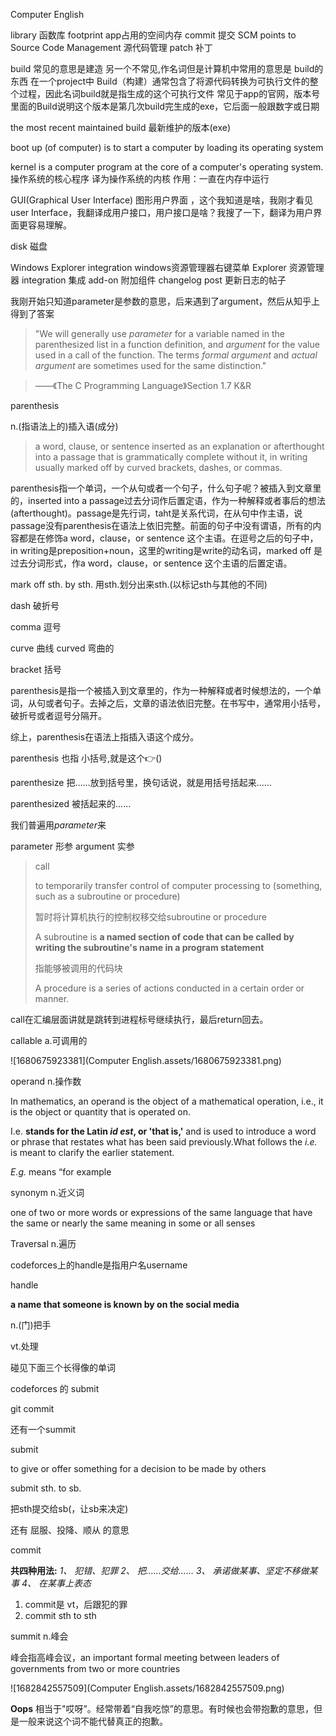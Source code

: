 Computer English

library 函数库
footprint     app占用的空间内存
commit  提交
SCM  points to Source Code Management  源代码管理
patch 补丁

build   常见的意思是建造
另一个不常见,作名词但是计算机中常用的意思是       build的东西
在一个project中
Build（构建）通常包含了将源代码转换为可执行文件的整个过程，因此名词build就是指生成的这个可执行文件
常见于app的官网，版本号里面的Build说明这个版本是第几次build完生成的exe，它后面一般跟数字或日期

the most recent maintained build 最新维护的版本(exe)


boot up (of computer) is to start a computer by loading its operating system

kernel is a computer program at the core of a computer's operating system.操作系统的核心程序
译为操作系统的内核
作用：一直在内存中运行

GUI(Graphical User Interface) 图形用户界面   ，这个我知道是啥，我刚才看见user Interface，我翻译成用户接口，用户接口是啥？我搜了一下，翻译为用户界面更容易理解。


disk  磁盘

Windows Explorer integration  windows资源管理器右键菜单
Explorer 资源管理器
integration 集成
add-on 附加组件
changelog post   更新日志的帖子

我刚开始只知道parameter是参数的意思，后来遇到了argument，然后从知乎上得到了答案

> "We will generally use *parameter* for a variable named in the parenthesized list in a function definition, and *argument* for the value used in a call of the function. The terms *formal argument* and *actual argument* are sometimes used for the same distinction."

> ——《The C Programming Language》Section 1.7 K&R

parenthesis 

n.(指语法上的)插入语(成分)

> a word, clause, or sentence inserted as an explanation or afterthought into a passage that is grammatically complete without it, in writing usually marked off by curved brackets, dashes, or commas.

parenthesis指一个单词，一个从句或者一个句子，什么句子呢？被插入到文章里的，inserted into a passage过去分词作后置定语，作为一种解释或者事后的想法(afterthought)。passage是先行词，taht是关系代词，在从句中作主语，说passage没有parenthesis在语法上依旧完整。前面的句子中没有谓语，所有的内容都是在修饰a word，clause，or sentence 这个主语。在逗号之后的句子中，in writing是preposition+noun，这里的writing是write的动名词，marked off 是过去分词形式，作a word，clause，or sentence 这个主语的后置定语。

mark off sth.  by sth. 用sth.划分出来sth.(以标记sth与其他的不同)

dash  破折号

comma 逗号

curve 曲线      curved 弯曲的

bracket  括号

parenthesis是指一个被插入到文章里的，作为一种解释或者时候想法的，一个单词，从句或者句子。去掉之后，文章的语法依旧完整。在书写中，通常用小括号，破折号或者逗号分隔开。

综上，parenthesis在语法上指插入语这个成分。

parenthesis 也指 小括号,就是这个👉()

parenthesize 把……放到括号里，换句话说，就是用括号括起来……

parenthesized  被括起来的……

我们普遍用*parameter*来

parameter 形参
argument 实参

>call
>
>to temporarily transfer control of computer processing to (something, such as a subroutine or procedure)
>
>暂时将计算机执行的控制权移交给subroutine or procedure
>
>A subroutine is **a named section of code that can be called by writing the subroutine's name in a program statement**
>
>指能够被调用的代码块
>
>A procedure is a series of actions conducted in a certain order or manner.

call在汇编层面讲就是跳转到进程标号继续执行，最后return回去。

callable a.可调用的

![1680675923381](Computer English.assets/1680675923381.png)

operand  n.操作数

In mathematics, an operand is the object of a mathematical operation, i.e., it is the object or quantity that is operated on.

I.e. **stands for the Latin *id est*, or 'that is,'** and is used to introduce a word or phrase that restates what has been said previously.What follows the *i.e.* is meant to clarify the earlier statement.

*E.g.* means “for example

synonym n.近义词

one of two or more words or expressions of the same language that have the same or nearly the same meaning in some or all senses



Traversal n.遍历



codeforces上的handle是指用户名username

handle

**a name that someone is known by on the social media**

n.(门)把手

vt.处理



碰见下面三个长得像的单词

codeforces 的 submit

git commit 

还有一个summit



submit

to give or offer something for a decision to be made by others

submit sth. to sb.

把sth提交给sb(，让sb来决定)

还有  屈服、投降、顺从 的意思

commit

**共四种用法:**
*1、* *犯错、犯罪*
*2、* *把……交给……*
*3、* *承诺做某事、坚定不移做某事*
*4、* *在某事上表态*

1. commit是 vt，后跟犯的罪
2. commit sth to sth

summit  n.峰会

峰会指高峰会议，an important formal meeting between leaders of governments from two or more countries

![1682842557509](Computer English.assets/1682842557509.png)

**Oops** 相当于"哎呀”。经常带着“自我吃惊”的意思。有时候也会带抱歉的意思，但是一般来说这个词不能代替真正的抱歉。